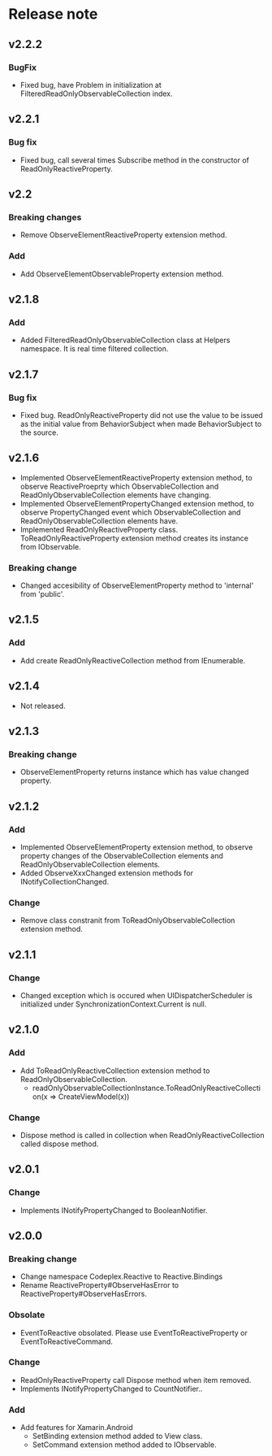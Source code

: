 # Release note

## v2.2.2

### BugFix

- Fixed bug, have Problem in initialization at FilteredReadOnlyObservableCollection index.

## v2.2.1

### Bug fix

- Fixed bug, call several times Subscribe method in the constructor of ReadOnlyReactiveProperty.

## v2.2

### Breaking changes

- Remove ObserveElementReactiveProperty extension method.

### Add

- Add ObserveElementObservableProperty extension method.

## v2.1.8

### Add

- Added FilteredReadOnlyObservableCollection<T> class at Helpers namespace. It is real time filtered collection.

## v2.1.7

### Bug fix

- Fixed bug. ReadOnlyReactiveProperty<T> did not use the value to be issued as the initial value from BehaviorSubject<T> when made BehaviorSubject<T> to the source.

## v2.1.6

- Implemented ObserveElementReactiveProperty extension method, to observe ReactiveProeprty which ObservableCollection and ReadOnlyObservableCollection elements have changing.
- Implemented ObserveElementPropertyChanged extension method, to observe PropertyChanged event which ObservableCollection and ReadOnlyObservableCollection elements have.
- Implemented ReadOnlyReactiveProperty<T> class. ToReadOnlyReactiveProperty extension method creates its instance from IObservable<T>.  

### Breaking change

- Changed accesibility of ObserveElementProperty method to 'internal' from 'public'. 

## v2.1.5

### Add

- Add create ReadOnlyReactiveCollection method from IEnumerable.

## v2.1.4

- Not released.

## v2.1.3

### Breaking change

- ObserveElementProperty returns instance which has value changed property.

## v2.1.2

### Add

- Implemented ObserveElementProperty extension method, to observe property changes of the ObservableCollection elements and ReadOnlyObservableCollection elements.
- Added ObserveXxxChanged extension methods for INotifyCollectionChanged.

### Change

- Remove class constranit from ToReadOnlyObservableCollection extension method.

## v2.1.1

### Change

- Changed exception which is occured when UIDispatcherScheduler is initialized under SynchronizationContext.Current is null.

## v2.1.0

### Add

- Add ToReadOnlyReactiveCollection extension method to ReadOnlyObservableCollection.
	- readOnlyObservableCollectionInstance.ToReadOnlyReactiveCollection(x => CreateViewModel(x))

### Change

- Dispose method is called in collection when ReadOnlyReactiveCollection called dispose method.

## v2.0.1

### Change

- Implements INotifyPropertyChanged to BooleanNotifier.

## v2.0.0

### Breaking change

- Change namespace Codeplex.Reactive to Reactive.Bindings
- Rename ReactiveProperty#ObserveHasError to ReactiveProperty#ObserveHasErrors.

### Obsolate

- EventToReactive obsolated. Please use EventToReactiveProperty or EventToReactiveCommand.

### Change

- ReadOnlyReactiveProperty call Dispose method when item removed.
- Implements INotifyPropertyChanged to CountNotifier..

### Add

- Add features for Xamarin.Android
    - SetBinding extension method added to View class.
    - SetCommand  extension method added to IObservable<T>.

